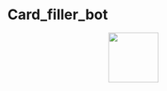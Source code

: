 # Card_filler_bot
<div align="center">

 <img src="https://user-images.githubusercontent.com/118993711/209830869-bcece8bc-f844-4076-ad91-c281bd7eebe0.jpg" width="100" height="100" />
</div>
